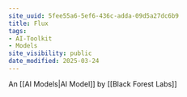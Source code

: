 ```yaml
---
site_uuid: 5fee55a6-5ef6-436c-adda-09d5a27dc6b9
title: Flux
tags:
- AI-Toolkit
- Models
site_visibility: public
date_modified: 2025-03-24
---
```




An [[AI Models|AI Model]] by [[Black Forest Labs]]